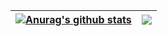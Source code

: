 
| <a href="https://github.com/anuraghazra/github-readme-stats"><img align="center" src="https://github-readme-stats.vercel.app/api?username=putragilanq&show_icons=true&include_all_commits=true&theme=buefy&hide_border=true" alt="Anurag's github stats" /></a> | <a href="https://github.com/anuraghazra/github-readme-stats"><img align="center" src="https://github-readme-stats.vercel.app/api/top-langs/?username=putragilanq&layout=compact&theme=buefy&hide_border=true" /></a> |
| ------------- | ------------- |

